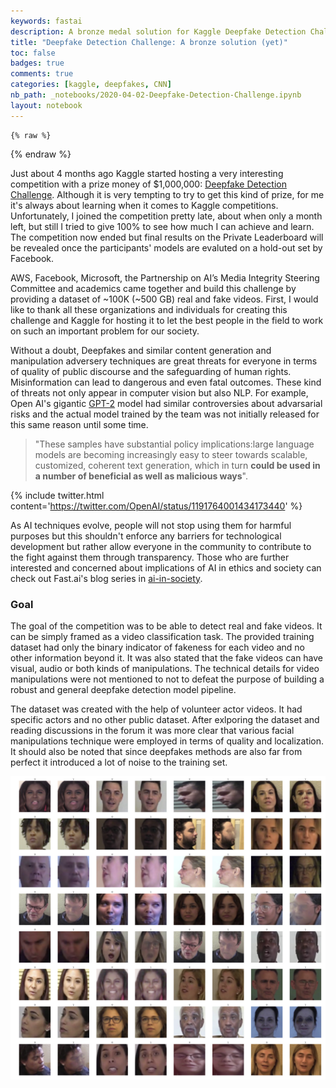 ```yaml
---
keywords: fastai
description: A bronze medal solution for Kaggle Deepfake Detection Challenge
title: "Deepfake Detection Challenge: A bronze solution (yet)"
toc: false
badges: true
comments: true
categories: [kaggle, deepfakes, CNN]
nb_path: _notebooks/2020-04-02-Deepfake-Detection-Challenge.ipynb
layout: notebook
---
```


<!--
#################################################
### THIS FILE WAS AUTOGENERATED! DO NOT EDIT! ###
#################################################
# file to edit: _notebooks/2020-04-02-Deepfake-Detection-Challenge.ipynb
-->

<div class="container" id="notebook-container">
        
    {% raw %}
    
<div class="cell border-box-sizing code_cell rendered">

</div>
    {% endraw %}

<div class="cell border-box-sizing text_cell rendered"><div class="inner_cell">
<div class="text_cell_render border-box-sizing rendered_html">
<p>Just about 4 months ago Kaggle started hosting a very interesting competition with a prize money of $1,000,000: <a href="https://www.kaggle.com/c/deepfake-detection-challenge/overview">Deepfake Detection Challenge</a>. Although it is very tempting to try to get this kind of prize, for me it's always about learning when it comes to Kaggle competitions. Unfortunately, I joined the competition pretty late, about when only a month left, but still I tried to give 100% to see how much I can achieve and learn. The competition now ended but final results on the Private Leaderboard will be revealed once the participants' models are evaluted on a hold-out set by Facebook.</p>

</div>
</div>
</div>
<div class="cell border-box-sizing text_cell rendered"><div class="inner_cell">
<div class="text_cell_render border-box-sizing rendered_html">
<p>AWS, Facebook, Microsoft, the Partnership on AI’s Media Integrity Steering Committee and academics came together and build this challenge by providing a dataset of ~100K (~500 GB) real and fake videos. First, I would like to thank all these organizations and individuals for creating this challenge and Kaggle for hosting it to let the best people in the field to work on such an important problem for our society.</p>

</div>
</div>
</div>
<div class="cell border-box-sizing text_cell rendered"><div class="inner_cell">
<div class="text_cell_render border-box-sizing rendered_html">
<p>Without a doubt, Deepfakes and similar content generation and manipulation adversery techniques are great threats for everyone in terms of quality of public discourse and the safeguarding of human rights. Misinformation can lead to dangerous and even fatal outcomes. These kind of threats not only appear in computer vision but also NLP. For example, Open AI's gigantic <a href="https://openai.com/blog/better-language-models/">GPT-2</a> model had similar controversies about advarsarial risks and the actual model trained by the team was not initially released for this same reason until some time.</p>

</div>
</div>
</div>
<div class="cell border-box-sizing text_cell rendered"><div class="inner_cell">
<div class="text_cell_render border-box-sizing rendered_html">
<blockquote><p>"These samples have substantial policy implications:large language models are becoming increasingly easy to steer towards scalable, customized, coherent text generation, which in turn <strong>could be used in a number of beneficial as well as malicious ways</strong>".</p>
</blockquote>

</div>
</div>
</div>
<div class="cell border-box-sizing text_cell rendered"><div class="inner_cell">
<div class="text_cell_render border-box-sizing rendered_html">
<p>{% include twitter.html content='<a href="https://twitter.com/OpenAI/status/1191764001434173440">https://twitter.com/OpenAI/status/1191764001434173440</a>' %}</p>

</div>
</div>
</div>
<div class="cell border-box-sizing text_cell rendered"><div class="inner_cell">
<div class="text_cell_render border-box-sizing rendered_html">
<p>As AI techniques evolve, people will not stop using them for harmful purposes but this shouldn't enforce any barriers for technological development but rather allow everyone in the community to contribute to the fight against them through transparency. Those who are further interested and concerned about implications of AI in ethics and society can check out Fast.ai's blog series in <a href="https://www.fast.ai/topics/#ai-in-society">ai-in-society</a>.</p>

</div>
</div>
</div>
<div class="cell border-box-sizing text_cell rendered"><div class="inner_cell">
<div class="text_cell_render border-box-sizing rendered_html">
<h3 id="Goal">Goal<a class="anchor-link" href="#Goal"> </a></h3>
</div>
</div>
</div>
<div class="cell border-box-sizing text_cell rendered"><div class="inner_cell">
<div class="text_cell_render border-box-sizing rendered_html">
<p>The goal of the competition was to be able to detect real and fake videos. It can be simply framed as a video classification task. The provided training dataset had only the binary indicator of fakeness for each video and no other information beyond it. It was also stated that the fake videos can have visual, audio or both kinds of manipulations. The technical details for video manipulations were not mentioned to not to defeat the purpose of building a robust and general deepfake detection model pipeline.</p>

</div>
</div>
</div>
<div class="cell border-box-sizing text_cell rendered"><div class="inner_cell">
<div class="text_cell_render border-box-sizing rendered_html">
<p>The dataset was created with the help of volunteer actor videos. It had specific actors and no other public dataset. After exlporing the dataset and reading discussions in the forum it was more clear that various facial manipulations technique were employed in terms of quality and localization. It should also be noted that since deepfakes methods are also far from perfect it introduced a lot of noise to the training set.</p>

</div>
</div>
</div>
<div class="cell border-box-sizing text_cell rendered"><div class="inner_cell">
<div class="text_cell_render border-box-sizing rendered_html">
<p><img src="/images/copied_from_nb/images/deepfakes/real-fake-faces.png" alt="A batch of real and fake video frames"></p>

</div>
</div>
</div>
</div>
 


